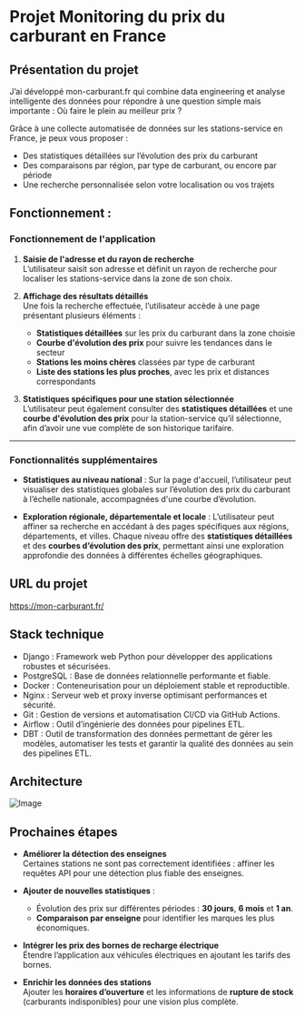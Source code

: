 # Projet Monitoring du prix du carburant en France

## Présentation du projet
J’ai développé mon-carburant.fr qui combine data engineering et analyse intelligente des données pour répondre à une question simple mais importante :
Où faire le plein au meilleur prix ?

Grâce à une collecte automatisée de données sur les stations-service en France, je peux vous proposer :

-  Des statistiques détaillées sur l’évolution des prix du carburant
-  Des comparaisons par région, par type de carburant, ou encore par période
-  Une recherche personnalisée selon votre localisation ou vos trajets

## Fonctionnement :

### Fonctionnement de l'application

1. **Saisie de l'adresse et du rayon de recherche**  
L’utilisateur saisit son adresse et définit un rayon de recherche pour localiser les stations-service dans la zone de son choix.

2. **Affichage des résultats détaillés**  
Une fois la recherche effectuée, l’utilisateur accède à une page présentant plusieurs éléments :
   - **Statistiques détaillées** sur les prix du carburant dans la zone choisie
   - **Courbe d'évolution des prix** pour suivre les tendances dans le secteur
   - **Stations les moins chères** classées par type de carburant
   - **Liste des stations les plus proches**, avec les prix et distances correspondants

3. **Statistiques spécifiques pour une station sélectionnée**  
L’utilisateur peut également consulter des **statistiques détaillées** et une **courbe d'évolution des prix** pour la station-service qu’il sélectionne, afin d’avoir une vue complète de son historique tarifaire.

---

### Fonctionnalités supplémentaires

- **Statistiques au niveau national** : Sur la page d'accueil, l’utilisateur peut visualiser des statistiques globales sur l’évolution des prix du carburant à l’échelle nationale, accompagnées d'une courbe d’évolution.
  
- **Exploration régionale, départementale et locale** : L’utilisateur peut affiner sa recherche en accédant à des pages spécifiques aux régions, départements, et villes. Chaque niveau offre des **statistiques détaillées** et des **courbes d’évolution des prix**, permettant ainsi une exploration approfondie des données à différentes échelles géographiques.



## URL du projet
https://mon-carburant.fr/

## Stack technique
- Django : Framework web Python pour développer des applications robustes et sécurisées.
- PostgreSQL : Base de données relationnelle performante et fiable.
- Docker : Conteneurisation pour un déploiement stable et reproductible.
- Nginx : Serveur web et proxy inverse optimisant performances et sécurité.
- Git : Gestion de versions et automatisation CI/CD via GitHub Actions.
- Airflow : Outil d’ingénierie des données pour pipelines ETL.
- DBT : Outil de transformation des données permettant de gérer les modèles, automatiser les tests et garantir la qualité des données au sein des pipelines ETL.

## Architecture

![Image](https://github.com/user-attachments/assets/0701136f-11ad-4319-ae25-e6d77a7ee47b)

## Prochaines étapes
- **Améliorer la détection des enseignes**  
  Certaines stations ne sont pas correctement identifiées : affiner les requêtes API pour une détection plus fiable des enseignes.

- **Ajouter de nouvelles statistiques** :
  - Évolution des prix sur différentes périodes : **30 jours**, **6 mois** et **1 an**.
  - **Comparaison par enseigne** pour identifier les marques les plus économiques.

- **Intégrer les prix des bornes de recharge électrique**  
  Étendre l’application aux véhicules électriques en ajoutant les tarifs des bornes.

- **Enrichir les données des stations**  
  Ajouter les **horaires d’ouverture** et les informations de **rupture de stock** (carburants indisponibles) pour une vision plus complète.
